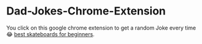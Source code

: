 # Dad-Jokes-Chrome-Extension
You click on this google chrome extension to get a random Joke every time 😂
[best skateboards for beginners](https://skatetownguide.com).
